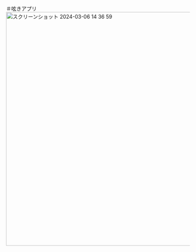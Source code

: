 ＃呟きアプリ
<img width="638" alt="スクリーンショット 2024-03-06 14 36 59" src="https://github.com/developer2239/Tsubuyaki/assets/42111134/7a411813-3340-405b-afb8-401fba840bf7">
